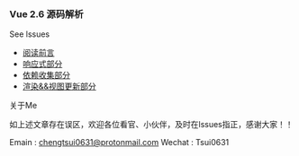 ### Vue  2.6 源码解析

See lssues

- [阅读前言](https://github.com/chengtsui/blog/issues/1)
- [响应式部分](https://github.com/chengtsui/blog/issues/3)
- [依赖收集部分](https://github.com/chengtsui/blog/issues/4)
- [渲染&&视图更新部分](https://github.com/chengtsui/blog/issues/4)


关于Me

如上述文章存在误区，欢迎各位看官、小伙伴，及时在lssues指正，感谢大家！！

Emain :  chengtsui0631@protonmail.com
Wechat : Tsui0631










